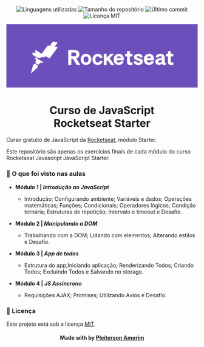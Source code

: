 <!-- Badges session -->
<p align="center">  
  <!-- languages -->
  <img src="https://img.shields.io/github/languages/count/pleiterson/curso-javascript-rocketseat?style=social" alt="Linguagens utilizadas">
  <!-- repo size -->
  <img src="https://img.shields.io/github/repo-size/Pleiterson/curso-javascript-rocketseat?style=social" alt="Tamanho do repositório">
  <!-- last commit -->
  <img src="https://img.shields.io/github/last-commit/Pleiterson/curso-javascript-rocketseat?style=social" alt="Último commit">
  <!-- licence MIT -->
  <img src="https://img.shields.io/github/license/Pleiterson/curso-javascript-rocketseat?style=social" alt="Licença MIT">
</p>

<!--Banner session-->
<img src="./assets/rocketseat.png" alt="Rocketseat" title="Rocketseat">

<!--About session-->
<h1 align="center">Curso de JavaScript<br>Rocketseat Starter</h1>

Curso gratuito de JavaScript da [Rocketseat](https://rocketseat.com.br/), módulo Starter.

Este repositório são apenas os exercícios finais de cada módulo do curso Rocketseat Javascript JavaScript Starter.


<h3>🚀 O que foi visto nas aulas</h3>

- <b>Módulo 1 | <i>Introdução ao JavaScript</i></b>
	- Introdução; Configurando ambiente; 
Variáveis e dados; Operações matemáticas; Funções; Condicionais; Operadores lógicos; Condição ternária; Estruturas de repetição; Intervalo e timeout e Desafio.
  
- <b>Módulo 2 | <i>Manipulando a DOM</i></b>
	- Trabalhando com a DOM; Lidando com elementos; Alterando estilos e Desafio.
  
- <b>Módulo 3 | <i>App de todos</i></b>
	- Estrutura do app;Iniciando aplicação; Renderizando Todos; Criando Todos; Excluindo Todos e Salvando no storage.
  
- <b>Módulo 4 | <i>JS Assíncrono</i></b>
	- Requisições AJAX; Promises; Utilizando Axios e Desafio.
  

<!--License session-->
<h3>📝 Licença</h3>

Este projeto está sob a licença [MIT](./LICENSE).


<!--Bottom session-->
<h4 align=center>Made with by <a href="https://www.linkedin.com/in/pleiterson">Pleiterson Amorim</a></h4>
